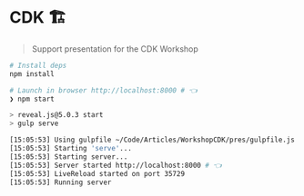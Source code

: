 <p align="center">
  <h1>CDK 🏗️</h1>
</p>

> Support presentation for the CDK Workshop 

```bash
# Install deps
npm install

# Launch in browser http://localhost:8000 # 👈
❯ npm start

> reveal.js@5.0.3 start
> gulp serve

[15:05:53] Using gulpfile ~/Code/Articles/WorkshopCDK/pres/gulpfile.js
[15:05:53] Starting 'serve'...
[15:05:53] Starting server...
[15:05:53] Server started http://localhost:8000 # 👈
[15:05:53] LiveReload started on port 35729
[15:05:53] Running server
```

